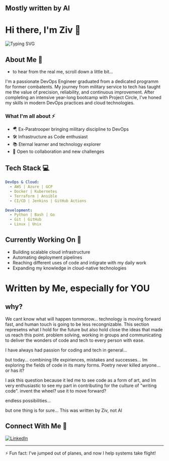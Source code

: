## Mostly written by AI 

# Hi there, I'm Ziv 👋

![Typing SVG](https://readme-typing-svg.herokuapp.com?font=Fira+Code&pause=1000&width=435&lines=DevOps+Engineer;Former+Paratrooper;Eternal+Learner)

## About Me 🚀
- to hear from the real me, scroll down a little bit...

I'm a passionate DevOps Engineer graduated from a dedicated programm for former combatents. My journey from military service to tech has taught me the value of precision, reliability, and continuous improvement. After completing an intensive year-long bootcamp with Project Circle, I've honed my skills in modern DevOps practices and cloud technologies.

### What I'm all about ⚡
- 🪂 Ex-Paratrooper bringing military discipline to DevOps
- 🛠️ Infrastructure as Code enthusiast
- 📚 Eternal learner and technology explorer
- 🤝 Open to collaboration and new challenges

## Tech Stack 💻
```yaml
DevOps & Cloud:
  - AWS | Azure | GCP
  - Docker | Kubernetes
  - Terraform | Ansible
  - CI/CD | Jenkins | GitHub Actions
  
Development:
  - Python | Bash | Go
  - Git | GitHub
  - Linux | Unix
```

## Currently Working On 🔭
- Building scalable cloud infrastructure
- Automating deployment pipelines
- Reaching different uses of code and intigrate with my daily work
- Expanding my knowledge in cloud-native technologies

# Written by Me, especially for YOU

## why?

We cant know what will happen tommorow... technology is moving forward fast, and human touch is going to be less recongnizable. This section represetns what I hold for the future but also hold close the ideas that made us reach this point. problem solving, working in groups and communicating to deliver the wonders of code and tech to every person with ease. 

I have always had passion for coding and tech in general... 

but today... combining life expiriences, mistakes and successes... Im exploring the fields of code in its many forms. Poetry never killed anyone... or has it? 

I ask this question because it led me to see code as a form of art, and Im very enthusiastic to see my part in contributing for the culture of "writing code". invent the wheel? use it to move forward? 

endless possibilities... 

but one thing is for sure... This was written by Ziv, not AI

## Connect With Me 🤝
[![LinkedIn](https://img.shields.io/badge/LinkedIn-0077B5?style=for-the-badge&logo=linkedin&logoColor=white)](https://www.linkedin.com/in/ziv-ismailov-24a279342)

---
⚡ Fun fact: I've jumped out of planes, and now I help systems take flight!
